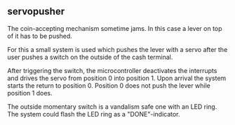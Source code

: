 servopusher
-----------

The coin-accepting mechanism sometime jams. In this case a lever on top of it has to be pushed.

For this a small system is used which pushes the lever with a servo after the user pushes a switch on the outside of the cash terminal.

After triggering the switch, the microcontroller deactivates the interrupts and drives the servo from position 0 into position 1.
Upon arrival the system starts the return to position 0. Position 0 does not push the lever while position 1 does.

The outside momentary switch is a vandalism safe one with an LED ring. The system could flash the LED ring as a "DONE"-indicator. 

